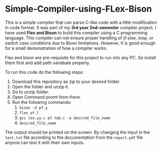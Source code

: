 # Simple-Compiler-using-FLex-Bison

This is a simple compiler that can parse C-like code with a little modification in code format. It was part of my **3rd year 2nd-semester** compiler project. I have used **Flex and Bison** to build this compiler using a C programming language. This compiler can not ensure proper handling of *if-else, loop, or switch case* conditions due to Bison limitations. However, It is good enough for a small demonstration of how a compiler works.

Flex and bison are pre-requisite for this project to run into any PC. So install them first and add path variabale properly. 

To run this code do the following steps:
1. Download this repository as zip to your desired folder.
2. Open the folder and unzip it.
3. Go to unzip folder.
4. Open Command promt from there.
5. Run the following commands:
    1. ```bison -d pf.y```
    2. ```flex pf.l```
    3. ```gcc lex.yy.c pf.tab.c -o desired_file_name```
    4. ```desired_file_name```

The output should be printed on the screen.
By changing the input in the ```test.txt``` file according to the documentation from the ```report.pdf``` file anyone can test it with their own inputs.

